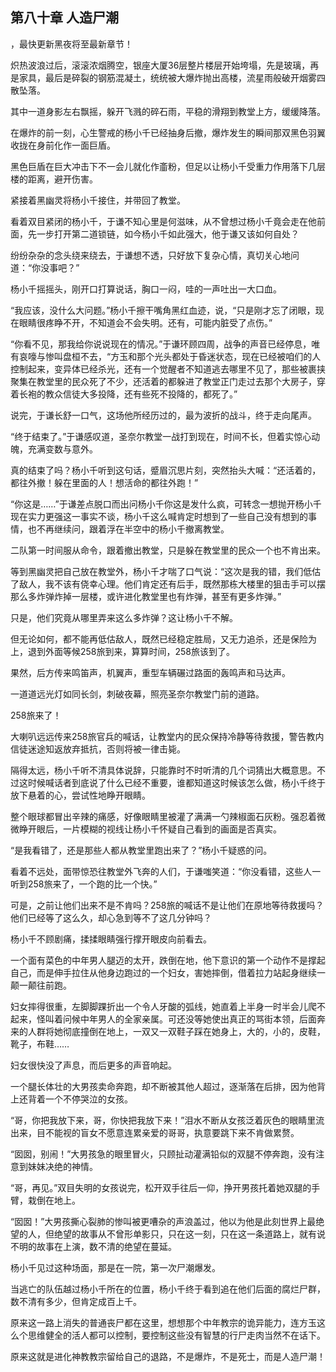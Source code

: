 ## 第八十章 人造尸潮
，最快更新黑夜将至最新章节！

炽热波浪过后，滚滚浓烟腾空，银座大厦36层整片楼层开始垮塌，先是玻璃，再是家具，最后是碎裂的钢筋混凝土，统统被大爆炸抛出高楼，流星雨般破开烟雾四散坠落。

其中一道身影左右飘摇，躲开飞溅的碎石雨，平稳的滑翔到教堂上方，缓缓降落。

在爆炸的前一刻，心生警戒的杨小千已经抽身后撤，爆炸发生的瞬间那双黑色羽翼收拢在身前化作一面巨盾。

黑色巨盾在巨大冲击下不一会儿就化作齑粉，但足以让杨小千受重力作用落下几层楼的距离，避开伤害。

紧接着黑幽灵将杨小千接住，并带回了教堂。

看着双目紧闭的杨小千，于谦不知心里是何滋味，从不曾想过杨小千竟会走在他前面，先一步打开第二道锁链，如今杨小千如此强大，他于谦又该如何自处？

纷纷杂杂的念头绕来绕去，于谦想不透，只好放下复杂心情，真切关心地问道：“你没事吧？”

杨小千摇摇头，刚开口打算说话，胸口一闷，哇的一声吐出一大口血。

“我应该，没什么大问题。”杨小千擦干嘴角黑红血迹，说，“只是刚才忘了闭眼，现在眼睛很疼睁不开，不知道会不会失明。还有，可能内脏受了点伤。”

“你看不见，那我给你说说现在的情况。”于谦环顾四周，战争的声音已经停息，唯有哀嚎与惨叫盘桓不去，“方玉和那个光头都处于昏迷状态，现在已经被咱们的人控制起来，变异体已经杀光，还有一个觉醒者不知道逃去哪里不见了，那些被裹挟聚集在教堂里的民众死了不少，还活着的都躲进了教堂正门走过去那个大房子，穿着长袍的教众信徒大多投降，还有些死不投降的，都死了。”

说完，于谦长舒一口气，这场他所经历过的，最为波折的战斗，终于走向尾声。

“终于结束了。”于谦感叹道，圣奈尔教堂一战打到现在，时间不长，但着实惊心动魄，充满变数与意外。

真的结束了吗？杨小千听到这句话，蹙眉沉思片刻，突然抬头大喊：“还活着的，都往外撤！躲在里面的人！想活命的都往外跑！”

“你这是……”于谦差点脱口而出问杨小千你这是发什么疯，可转念一想抛开杨小千现在实力更强这一事实不谈，杨小千这么喊肯定时想到了一些自己没有想到的事情，也不再继续问，跟着浮在半空中的杨小千撤离教堂。

二队第一时间服从命令，跟着撤出教堂，只是躲在教堂里的民众一个也不肯出来。

等到黑幽灵把自己放在教堂外，杨小千才喘了口气说：“这次是我的错，我们低估了敌人，我不该有侥幸心理。他们肯定还有后手，既然那栋大楼里的狙击手可以摆那么多炸弹炸掉一层楼，或许进化教堂里也有炸弹，甚至有更多炸弹。”

只是，他们究竟从哪里弄来这么多炸弹？这让杨小千不解。

但无论如何，都不能再低估敌人，既然已经稳定胜局，又无力追杀，还是保险为上，退到外面等候258旅到来，算算时间，258旅该到了。

果然，后方传来鸣笛声，机翼声，重型车辆碾过路面的轰鸣声和马达声。

一道道远光灯如同长剑，刺破夜幕，照亮圣奈尔教堂门前的道路。

258旅来了！

大喇叭远远传来258旅官兵的喊话，让教堂内的民众保持冷静等待救援，警告教内信徒迷途知返放弃抵抗，否则将被一律击毙。

隔得太远，杨小千听不清具体说辞，只能靠时不时听清的几个词猜出大概意思。不过这时候喊话者到底说了什么已经不重要，谁都知道这时候该怎么做，杨小千终于放下悬着的心，尝试性地睁开眼睛。

整个眼球都冒出辛辣的痛感，好像眼睛里被灌了满满一勺辣椒面石灰粉。强忍着微微睁开眼后，一片模糊的视线让杨小千怀疑自己看到的画面是否真实。

“是我看错了，还是那些人都从教堂里跑出来了？”杨小千疑惑的问。

看着不远处，面带惊恐往教堂外飞奔的人们，于谦嗤笑道：“你没看错，这些人一听到258旅来了，一个跑的比一个快。”

可是，之前让他们出来不是不肯吗？258旅的喊话不是让他们在原地等待救援吗？他们已经等了这么久，却心急到等不了这几分钟吗？

杨小千不顾剧痛，揉揉眼睛强行撑开眼皮向前看去。

一个面有菜色的中年男人腿迈的太开，跌倒在地，他下意识的第一个动作不是撑起自己，而是伸手拉住从他身边跑过的一个妇女，害她摔倒，借着拉力站起身继续一颠一颠往前跑。

妇女摔得很重，左脚脚踝折出一个令人牙酸的弧线，她直着上半身一时半会儿爬不起来，怪叫着问候中年男人的全家亲属。可还没等她使出真正的骂街本领，后面奔来的人群将她彻底撞倒在地上，一双又一双鞋子踩在她身上，大的，小的，皮鞋，靴子，布鞋……

妇女很快没了声息，而后更多的声音响起。

一个腿长体壮的大男孩卖命奔跑，却不断被其他人超过，逐渐落在后排，因为他背上还背着一个不停哭泣的女孩。

“哥，你把我放下来，哥，你快把我放下来！”泪水不断从女孩泛着灰色的眼睛里流出来，目不能视的盲女不愿意连累亲爱的哥哥，执意要跳下来不肯做累赘。

“囡囡，别闹！”大男孩急的眼里冒火，只顾扯动灌满铅似的双腿不停奔跑，没有注意到妹妹决绝的神情。

“哥，再见。”双目失明的女孩说完，松开双手往后一仰，挣开男孩托着她双腿的手臂，栽倒在地上。

“囡囡！”大男孩撕心裂肺的惨叫被更嘈杂的声浪盖过，他以为他是此刻世界上最绝望的人，但绝望的故事从不曾形单影只，只在这一刻，只在这一条道路上，就有说不明的故事在上演，数不清的绝望在蔓延。

杨小千见过这种场面，那是在一院，第一次尸潮爆发。

当逃亡的队伍越过杨小千所在的位置，杨小千终于看到追在他们后面的腐烂尸群，数不清有多少，但肯定成百上千。

原来这一路上消失的普通丧尸都在这里，想想那个中年教宗的诡异能力，连方玉这么个思维健全的活人都可以控制，要控制这些没有智慧的行尸走肉当然不在话下。

原来这就是进化神教教宗留给自己的退路，不是爆炸，不是死士，而是人造尸潮！

